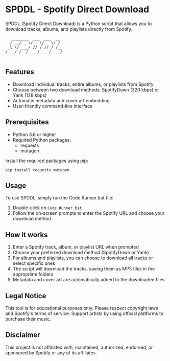 # SPDDL - Spotify Direct Download

SPDDL (Spotify Direct Download) is a Python script that allows you to download tracks, albums, and playlists directly from Spotify.

```
   _______  ___  ___  __ 
  / __/ _ \/ _ \/ _ \/ / 
 _\ \/ ___/ // / // / /__
/___/_/  /____/____/____/
                             
```

## Features

- Download individual tracks, entire albums, or playlists from Spotify
- Choose between two download methods: SpotifyDown (320 kbps) or Yank (128 kbps)
- Automatic metadata and cover art embedding
- User-friendly command-line interface

## Prerequisites

- Python 3.6 or higher
- Required Python packages:
  - requests
  - mutagen

Install the required packages using pip:

```
pip install requests mutagen
```

## Usage

To use SPDDL, simply run the Code Runner.bat file:

1. Double-click on `Code Runner.bat`
2. Follow the on-screen prompts to enter the Spotify URL and choose your download method

## How it works

1. Enter a Spotify track, album, or playlist URL when prompted
2. Choose your preferred download method (SpotifyDown or Yank)
3. For albums and playlists, you can choose to download all tracks or select specific ones
4. The script will download the tracks, saving them as MP3 files in the appropriate folders
5. Metadata and cover art are automatically added to the downloaded files

## Legal Notice

This tool is for educational purposes only. Please respect copyright laws and Spotify's terms of service. Support artists by using official platforms to purchase their music.

## Disclaimer

This project is not affiliated with, maintained, authorized, endorsed, or sponsored by Spotify or any of its affiliates.
